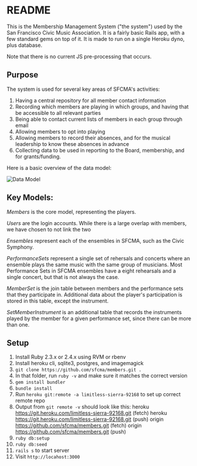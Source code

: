 # README

This is the Membership Management System ("the system") used by the San Francisco Civic Music Association. It is a fairly basic Rails app, with a few standard gems on top of it. It is made to run on a single Heroku dyno, plus database.

Note that there is no current JS pre-processing that occurs.

## Purpose

The system is used for several key areas of SFCMA's activities:

1. Having a central repository for all member contact information
2. Recording which members are playing in which groups, and having that be accessible to all relevant parties
3. Being able to contact current lists of members in each group through email
4. Allowing members to opt into playing
5. Allowing members to record their absences, and for the musical leadership to know these absences in advance
6. Collecting data to be used in reporting to the Board, membership, and for grants/funding.

Here is a basic overview of the data model:

![Data Model](https://user-images.githubusercontent.com/3664475/30000971-c3951742-9033-11e7-8709-fdc3e3703e5c.png)

## Key Models:

*Members* is the core model, representing the players.

*Users* are the login accounts. While there is a large overlap with members, we have chosen to not link the two

*Ensembles* represent each of the ensembles in SFCMA, such as the Civic Symphony.

*PerformanceSets* represent a single set of rehersals and concerts where an ensemble plays the same music with the same group of musicians. Most Performance Sets in SFCMA ensembles have a eight rehearsals and a single concert, but that is not always the case.

*MemberSet* is the join table between members and the performance sets that they participate in. Additional data about the player's participation is stored in this table, except the instrument.

*SetMemberInstrument* is an additional table that records the instruments played by the member for a given performance set, since there can be more than one.

## Setup

1. Install Ruby 2.3.x or 2.4.x using RVM or rbenv
2. Install heroku cli, sqlite3, postgres, and imagemagick
3. `git clone https://github.com/sfcma/members.git .`
3. In that folder, run `ruby -v` and make sure it matches the correct version
3. `gem install bundler`
3. `bundle install`
3. Run `heroku git:remote -a limitless-sierra-92168` to set up correct remote repo
3. Output from `git remote -v` should look like this:
  heroku	https://git.heroku.com/limitless-sierra-92168.git (fetch)
  heroku	https://git.heroku.com/limitless-sierra-92168.git (push)
  origin	https://github.com/sfcma/members.git (fetch)
  origin	https://github.com/sfcma/members.git (push)
3. `ruby db:setup`
3. `ruby db:seed`
3. `rails s` to start server
3. Visit `http://locahost:3000`

